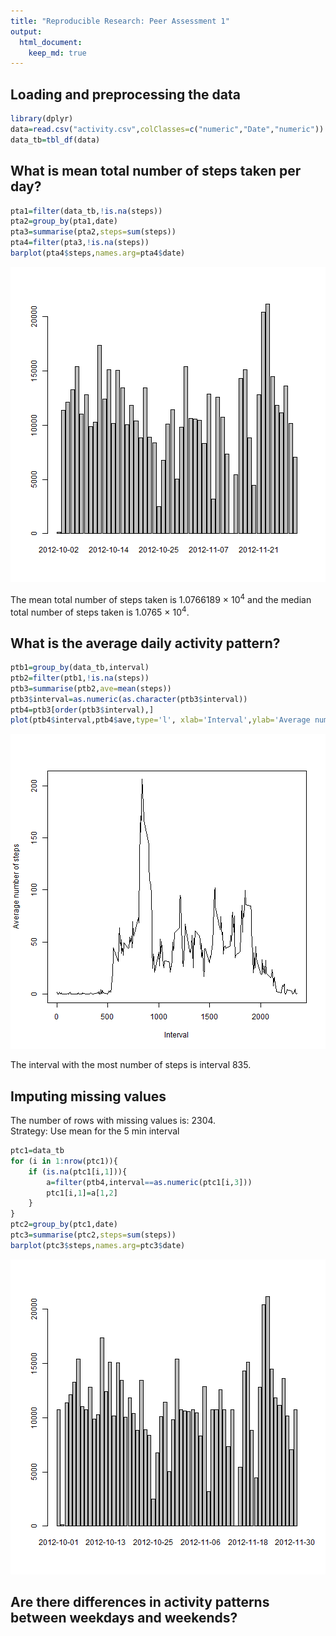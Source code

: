 ```yaml
---
title: "Reproducible Research: Peer Assessment 1"
output: 
  html_document:
    keep_md: true
---
```



## Loading and preprocessing the data


```r
library(dplyr)
data=read.csv("activity.csv",colClasses=c("numeric","Date","numeric"))
data_tb=tbl_df(data)
```

## What is mean total number of steps taken per day?


```r
pta1=filter(data_tb,!is.na(steps))
pta2=group_by(pta1,date)
pta3=summarise(pta2,steps=sum(steps))
pta4=filter(pta3,!is.na(steps))
barplot(pta4$steps,names.arg=pta4$date)
```

![plot of chunk unnamed-chunk-2](figure/unnamed-chunk-2-1.png) 

The mean total number of steps taken is 1.0766189 &times; 10<sup>4</sup> and the median total number of steps taken is 1.0765 &times; 10<sup>4</sup>.

## What is the average daily activity pattern?


```r
ptb1=group_by(data_tb,interval)
ptb2=filter(ptb1,!is.na(steps))
ptb3=summarise(ptb2,ave=mean(steps))
ptb3$interval=as.numeric(as.character(ptb3$interval))
ptb4=ptb3[order(ptb3$interval),]
plot(ptb4$interval,ptb4$ave,type='l', xlab='Interval',ylab='Average number of steps')
```

![plot of chunk unnamed-chunk-3](figure/unnamed-chunk-3-1.png) 

The interval with the most number of steps is interval 835.

## Imputing missing values
The number of rows with missing values is: 2304.  
Strategy: Use mean for the 5 min interval


```r
ptc1=data_tb
for (i in 1:nrow(ptc1)){
    if (is.na(ptc1[i,1])){
        a=filter(ptb4,interval==as.numeric(ptc1[i,3]))
        ptc1[i,1]=a[1,2]
    }
}
ptc2=group_by(ptc1,date)
ptc3=summarise(ptc2,steps=sum(steps))
barplot(ptc3$steps,names.arg=ptc3$date)
```

![plot of chunk unnamed-chunk-4](figure/unnamed-chunk-4-1.png) 

## Are there differences in activity patterns between weekdays and weekends?
